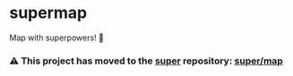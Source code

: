 # supermap
Map with superpowers! 💪

### ⚠️ This project has moved to the [super](https://github.com/clarketm/super) repository: [super/map](https://github.com/clarketm/super/tree/master/packages/Map#readme)
